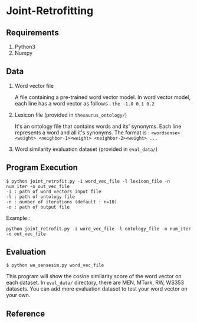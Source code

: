 # Joint-Retrofitting

## Requirements
1. Python3
2. Numpy

## Data
1. Word vector file

    A file containing a pre-trained word vector model. In word vector model, each line has a word vector as follows :
        `the -1.0 0.1 0.2`

2. Lexicon file (provided in `thesaurus_ontology/`)

    It's an ontology file that contains words and its' synonyms. Each line represents a word and all it's synonyms. The format is :
        `<wordsense><weight> <neighbor-1><weight> <neighbor-2><weight> ...`

3. Word similarity evaluation dataset (provided in `eval_data/`)

## Program Execution

```
$ python joint_retrofit.py -i word_vec_file -l lexicon_file -n num_iter -o out_vec_file
-i : path of word vectors input file
-l : path of ontology file
-n : number of iterations (default : n=10)
-o : path of output file
```

Example : 
```
python joint_retrofit.py -i word_vec_file -l ontology_file -n num_iter -o out_vec_file
```

## Evaluation

```
$ python we_sensesim.py word_vec_file
```
This program will show the cosine similarity score of the word vector on each dataset.
In `eval_data/` directory, there are MEN, MTurk, RW, WS353 datasets. You can add more evaluation dataset to test your word vector on your own.


## Reference

